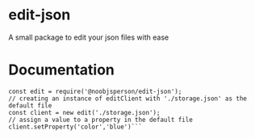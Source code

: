 # edit-json
A small package to edit your json files with ease
# Documentation
```//defining the package
const edit = require('@noobjsperson/edit-json');
// creating an instance of editClient with './storage.json' as the default file
const client = new edit('./storage.json');
// assign a value to a property in the default file
client.setProperty('color','blue')```

